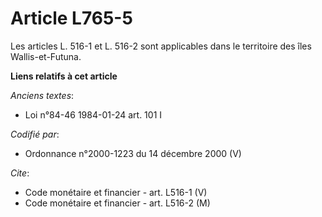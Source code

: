 # Article L765-5

Les articles L. 516-1 et L. 516-2 sont applicables dans le territoire des îles Wallis-et-Futuna.

**Liens relatifs à cet article**

_Anciens textes_:

  - Loi n°84-46 1984-01-24 art. 101 I

_Codifié par_:

  - Ordonnance n°2000-1223 du 14 décembre 2000 (V)

_Cite_:

  - Code monétaire et financier - art. L516-1 (V)
  - Code monétaire et financier - art. L516-2 (M)
